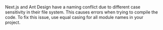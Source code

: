 Next.js and Ant Design have a naming conflict due to different case sensitivity in their file system. This causes errors when trying to compile the code. To fix this issue, use equal casing for all module names in your project.
